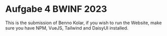 # Aufgabe 4 BWINF 2023
This is the submission of Benno Kolar, if you wish to run the Website, make sure you have NPM, VueJS, Tailwind and DaisyUI installed.